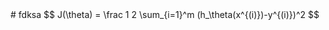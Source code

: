  <meta http-equiv="Content-Security-Policy" content="upgrade-insecure-requests">
 <!-- mathjax config similar to math.stackexchange -->    
 <script type="text/javascript" src="http://cdn.mathjax.org/mathjax/latest/MathJax.js?config=TeX-AMS-MML_HTMLorMML,https://rudadao.github.io/MathJaxLocal.js"></script>
# fdksa
$$ J(\theta) = \frac 1 2 \sum_{i=1}^m (h_\theta(x^{(i)})-y^{(i)})^2 $$
